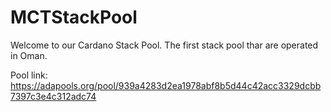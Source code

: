 # MCTStackPool

Welcome to our Cardano Stack Pool. The first stack pool thar are operated in Oman.

Pool link:
https://adapools.org/pool/939a4283d2ea1978abf8b5d44c42acc3329dcbb7397c3e4c312adc74
